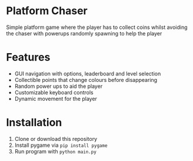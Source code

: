 
# Platform Chaser
Simple platform game where the player has to collect coins whilst avoiding the chaser with powerups randomly spawning to help the player

# Features
- GUI navigation with options, leaderboard and level selection 
- Collectible points that change colours before disappearing
- Random power ups to aid the player 
- Customizable keyboard controls
- Dynamic movement for the player 


# Installation
1. Clone or download this repository
2. Install pygame via `pip install pygame`
3. Run program with `python main.py`
